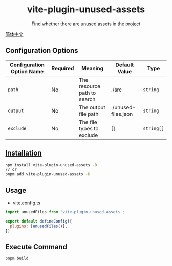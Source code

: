 <h1 align="center">vite-plugin-unused-assets</h1>
<p align="center">Find whether there are unused assets in the project</p>

[简体中文](./READM-ZH.md)

## Configuration Options

| **Configuration Option Name** | **Required** | **Meaning**           | **Default Value** | **Type**  |
| -------------- | ------------ | --------           | ---------- | --------  |
| `path`    | No           | The resource path to search |./src        | `string`  |
| `output`    | No           | The output file path |./unused-files.json   |`string` |
| `exclude`    | No           | The file types to exclude | []      | `string[]` |

## [Installation](https://www.npmjs.com/package/vite-plugin-unused-assets)

```bash
npm install vite-plugin-unused-assets -D
// or
pnpm add vite-plugin-unused-assets -D
```

## Usage

- vite.config.ts

```js
import unusedFiles from 'vite-plugin-unused-assets';

export default defineConfig({
  plugins: [unusedFiles()],
})

```

## Execute Command

```
pnpm build
```
